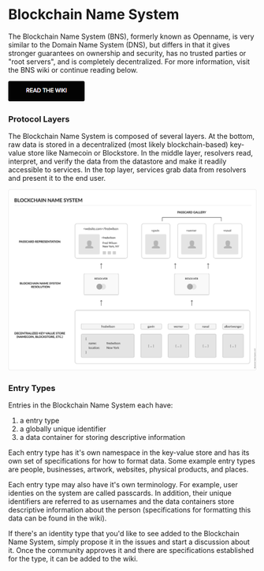 # Blockchain Name System

The Blockchain Name System (BNS), formerly known as Openname, is very similar to the Domain Name System (DNS), but differs in that it gives stronger guarantees on ownership and security, has no trusted parties or "root servers", and is completely decentralized. For more information, visit the BNS wiki or continue reading below.

[![Read the Wiki](/images/read-the-wiki.png)](https://github.com/namesystem/namesystem/wiki)

### Protocol Layers

The Blockchain Name System is composed of several layers. At the bottom, raw data is stored in a decentralized (most likely blockchain-based) key-value store like Namecoin or Blockstore. In the middle layer, resolvers read, interpret, and verify the data from the datastore and make it readily accessible to services. In the top layer, services grab data from resolvers and present it to the end user.

![Blockchain Name System Layers](/images/blockchain-name-system-1.png)

### Entry Types

Entries in the Blockchain Name System each have:

1. a entry type
1. a globally unique identifier
1. a data container for storing descriptive information

Each entry type has it's own namespace in the key-value store and has its own set of specifications for how to format data. Some example entry types are people, businesses, artwork, websites, physical products, and places.

Each entry type may also have it's own terminology. For example, user identies on the system are called passcards. In addition, their unique identifiers are referred to as usernames and the data containers store descriptive information about the person (specifications for formatting this data can be found in the wiki).

If there's an identity type that you'd like to see added to the Blockchain Name System, simply propose it in the issues and start a discussion about it. Once the community approves it and there are specifications established for the type, it can be added to the wiki.

